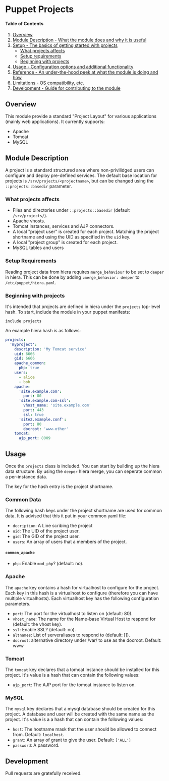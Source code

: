 # Puppet Projects

#### Table of Contents

1. [Overview](#overview)
2. [Module Description - What the module does and why it is useful](#module-description)
3. [Setup - The basics of getting started with projects](#setup)
    * [What projects affects](#what-projects-affects)
    * [Setup requirements](#setup-requirements)
    * [Beginning with projects](#beginning-with-projects)
4. [Usage - Configuration options and additional functionality](#usage)
5. [Reference - An under-the-hood peek at what the module is doing and how](#reference)
5. [Limitations - OS compatibility, etc.](#limitations)
6. [Development - Guide for contributing to the module](#development)

## Overview

This module provide a standard "Project Layout" for various applications (mainly web applications). It currently supports:

* Apache
* Tomcat
* MySQL

## Module Description

A project is a standard structured area where non-privilidged users can
configure and deploy pre-defined services.  The default base location for
projects is `/srv/projects/<projectname>`, but can be changed using the
`::projects::basedir` parameter.

### What projects affects

* Files and directories under `::projects::basedir` (default `/srv/projects/`).
* Apache vhosts.
* Tomcat instances, services and AJP connectors.
* A local "project user" is created for each project. Matching the project shortname and using the UID as specified in the `uid` key.
* A local "project group" is created for each project.
* MySQL tables and users

### Setup Requirements

Reading project data from hiera requires `merge_behaviour` to be set to `deeper` in hiera. This can be done by adding `:merge_behavior: deeper` to `/etc/puppet/hiera.yaml`.

### Beginning with projects


It's intended that projects are defined in hiera under the `projects` top-level hash. To start, include the module in your puppet manifests:

```
include projects
```

An example hiera hash is as follows:

```yaml
projects:
  'myproject':
    description: 'My Tomcat service'
    uid: 6666
    gid: 6666
    apache_common:
      php: true
    users:
      - alice
      - bob
    apache:
      'site.example.com':
        port: 80
      'site.example.com-ssl':
        vhost_name: 'site.example.com'
        port: 443
        ssl: true
      'site2.example.conf':
        port: 80
        docroot: 'www-other'
    tomcat:
      ajp_port: 8009
```


## Usage


Once the `projects` class is included. You can start by building up the hiera data structure. By using the `deeper` hiera merge, you can seperate common a per-instance data.

The key for the hash entry is the project shortname.

### Common Data

The following hash keys under the project shortname are used for common data. It is advised that this it put in your common yaml file:

* `decription`: A Line scribing the project
* `uid`: The UID of the project user. 
* `gid`: The GID of the project user.
* `users`: An array of users that a members of the project.

#### `common_apache`

* `php`: Enable `mod_php`? (default: no).

### Apache

The `apache` key contains a hash for virtualhost to configure for the project. Each key in this hash is a virtualhost to configure (therefore you can have multiple virtualhosts). Each virtualhost key has the following configuration parameters.

* `port`: The port for the virtualhost to listen on (default: 80).
* `vhost_name`: The name for the Name-base Virtual Host to respond for (default: the vhost key).
* `ssl`: Enable SSL? (default: no).
* `altnames`: List of serveraliases to respond to (default: []).
* `docroot`: alternative directory under <basedir>/var/ to use as the docroot. Default: www


### Tomcat

The `tomcat` key declares that a tomcat instance should be installed for this project. It's value is a hash that can contain the following values:

* `ajp_port`: The AJP port for the tomcat instance to listen on.


### MySQL

The `mysql` key declares that a mysql database should be created for this project. A database and user will be created with the same name as the project. It's value is a a hash that can contain the following values:

* `host`: The hostname mask that the user should be allowed to connect from. Default: `localhost`.
* `grant`: An array of grant to give the user. Default: `['ALL']`
* `password`: A password.


## Development

Pull requests are gratefully received.
